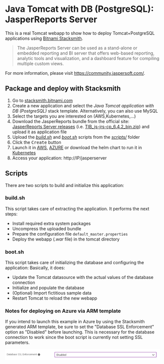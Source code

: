 # Java Tomcat with DB (PostgreSQL): JasperReports Server

This is a real Tomcat webapp to show how to deploy Tomcat+PostgreSQL applications using [Bitnami Stacksmith](stacksmith.bitnami.com).

> The JasperReports Server can be used as a stand-alone or embedded reporting and BI server that offers web-based reporting, analytic tools and visualization, and a dashboard feature for compiling multiple custom views.

For more information, please visit https://community.jaspersoft.com/.

## Package and deploy with Stacksmith

1. Go to [stacksmith.bitnami.com](https://stacksmith.bitnami.com)
2. Create a new application and select the _Java Tomcat application with DB (PostgreSQL)_ stack template. Alternatively, you can also use MySQL
3. Select the targets you are interested on (AWS,Kubernetes,...)
4. Download the JasperReports bundle from the official site: [JasperReports Server releases](https://community.jaspersoft.com/project/jasperreports-server/releases) (i.e. [TIB_js-jrs-cp_6.4.2_bin.zip](https://sourceforge.net/projects/jasperserver/files/JasperServer/JasperReports%20Server%20Community%20Edition%206.4.2/TIB_js-jrs-cp_6.4.2_bin.zip/download)) and upload it as application file
5. Upload the [_build.sh_](scripts/build.sh) and [_boot.sh_](scripts/boot.sh) scripts from the [_scripts/_](scripts/) folder
6. Click the <kbd>Create</kbd> button
7. Launch it in [AWS](https://stacksmith.bitnami.com/support/quickstart-aws), [AZURE](https://stacksmith.bitnami.com/support/quickstart-azure) or download the helm chart to run it in [Kubernetes](https://stacksmith.bitnami.com/support/quickstart-k8s)
8. Access your application: http://IP/jasperserver

## Scripts

There are two scripts to build and initialize this application:

### build.sh

This script takes care of extracting the application. It performs the next steps:

* Install required extra system packages
* Uncompress the uploaded bundle
* Prepare the configuration file `default_master.properties`
* Deploy the webapp (_.war_ file) in the tomcat directory

### boot.sh

This script takes care of initializing the database and configuring the application: Basically, it does:

* Update the Tomcat datasource with the actual values of the database connection
* Initialize and populate the database
* (Optional) Import fictitious sample data
* Restart Tomcat to reload the new webapp

### Notes for deploying on Azure via ARM template

If you intend to launch this example in Azure by using the Stacksmith
generated ARM template, be sure to set the "Database SSL Enforcement"
option as "Disabled" before launching. This is necessary for the
database connection to work since the boot script is currently not
setting SSL parameters.

![](azure-arm-db-ssl-disable.png?raw=true)
